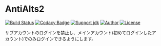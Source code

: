 # AntiAlts2
[![Build Status](https://travis-ci.org/jaoafa/AntiAlts2.svg?branch=master)](https://travis-ci.org/jaoafa/AntiAlts2)
[![Codacy Badge](https://api.codacy.com/project/badge/Grade/3711b783a51c4a24894f12992bd4a1b3)](https://www.codacy.com/app/book000/AntiAlts2?utm_source=github.com&amp;utm_medium=referral&amp;utm_content=jaoafa/AntiAlts2&amp;utm_campaign=Badge_Grade)
[![Support jdk](https://img.shields.io/badge/Support%20jdk-oraclejdk8-red.svg)](https://img.shields.io)
[![Author](https://img.shields.io/badge/Author%20MinecraftID-mine__book000-orange.svg)](https://img.shields.io)
[![License](https://img.shields.io/badge/license-None-yellow.svg)](https://img.shields.io)

サブアカウントのログインを禁止し、メインアカウント(初めてログインしたアカウント)でのみログインできるようにします。  
